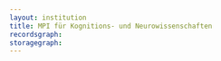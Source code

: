 ```yaml
---
layout: institution
title: MPI für Kognitions- und Neurowissenschaften
recordsgraph: 
storagegraph: 
---
```

